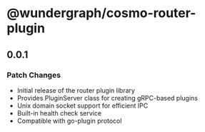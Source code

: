 # @wundergraph/cosmo-router-plugin

## 0.0.1

### Patch Changes

- Initial release of the router plugin library
- Provides PluginServer class for creating gRPC-based plugins
- Unix domain socket support for efficient IPC
- Built-in health check service
- Compatible with go-plugin protocol

